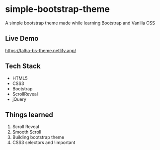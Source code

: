 # simple-bootstrap-theme
A simple bootstrap theme made while learning Bootstrap and Vanilla CSS

## Live Demo 
https://talha-bs-theme.netlify.app/

## Tech Stack
+ HTML5
+ CSS3
+ Bootstrap
+ ScrollReveal
+ jQuery

## Things learned
1. Scroll Reveal
2. Smooth Scroll
3. Building bootstrap theme 
4. CSS3 selectors and !important
